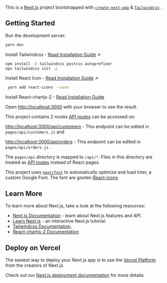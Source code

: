 This is a [Next.js](https://nextjs.org/) project bootstrapped with [`create-next-app`](https://github.com/vercel/next.js/tree/canary/packages/create-next-app) & [`Tailwindcss`](https://tailwindcss.com/docs/guides/nextjs)  .

## Getting Started

Run the development server:

```bash
yarn dev
```
Install Tailwindcss - [Read Installation Guide](https://tailwindcss.com/docs/guides/nextjs) ↗️

```bash
npm install -D tailwindcss postcss autoprefixer
npx tailwindcss init -p
```

Install React Icon  - [Read Installation Guide](https://react-icons.github.io/react-icons/) ↗️

```bash 
 yarn add react-icons --save
 ```
 Install React-chartjs-2 - [Read Installation Guide](https://react-chartjs-2.js.org/)
 
 
Open [http://localhost:3000](http://localhost:3000) with your browser to see the result.

This project contains 2 routes [API routes](https://nextjs.org/docs/api-routes/introduction) can be accessed on:

[http://localhost:3000/api/customers](http://localhost:3000/api/customers) - This endpoint can be edited in `pages/api/customers.js` and

[http://localhost:3000/api/orders](http://localhost:3000/api/orders) - This endpoint can be edited in `pages/api/orders.js` .

The `pages/api` directory is mapped to `/api/*`. Files in this directory are treated as [API routes](https://nextjs.org/docs/api-routes/introduction) instead of React pages.

This project uses [`next/font`](https://nextjs.org/docs/basic-features/font-optimization) to automatically optimize and load Inter, a custom Google Font.
The font are gooten [React-icons](https://react-icons.github.io/react-icons/)

## Learn More

To learn more about Next.js, take a look at the following resources:

- [Next.js Documentation](https://nextjs.org/docs) - learn about Next.js features and API.
- [Learn Next.js](https://nextjs.org/learn) - an interactive Next.js tutorial.
- [Tailwindcss Documentation](https://tailwindcss.com/).
- [React-chartjs-2 Documentation](https://react-chartjs-2.js.org/)

## Deploy on Vercel

The easiest way to deploy your Next.js app is to use the [Vercel Platform](https://vercel.com/new?utm_medium=default-template&filter=next.js&utm_source=create-next-app&utm_campaign=create-next-app-readme) from the creators of Next.js.

Check out our [Next.js deployment documentation](https://nextjs.org/docs/deployment) for more details.
